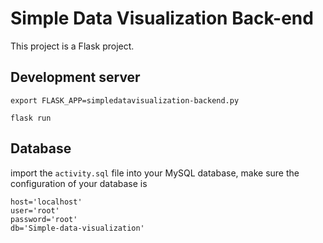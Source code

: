 # Simple Data Visualization Back-end

This project is a Flask project.

## Development server

```
export FLASK_APP=simpledatavisualization-backend.py

flask run
```

## Database

import the `activity.sql` file into your MySQL database, make sure the configuration of your database is 
```
host='localhost'
user='root'
password='root'
db='Simple-data-visualization'
```
